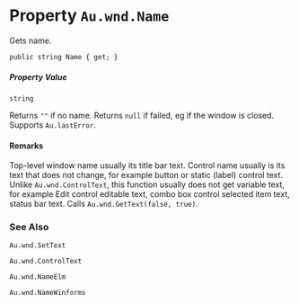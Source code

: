 # Property `Au.wnd.Name`

Gets name.

```
public string Name { get; }
```

##### Property Value

`string`

Returns `""` if no name. Returns `null` if failed, eg if the window is closed. Supports `Au.lastError`.

#### Remarks

Top-level window name usually its title bar text. Control name usually is its text that does not change, for example button or static (label) control text. Unlike `Au.wnd.ControlText`, this function usually does not get variable text, for example Edit control editable text, combo box control selected item text, status bar text. Calls `Au.wnd.GetText(false, true)`.

### See Also

`Au.wnd.SetText`

`Au.wnd.ControlText`

`Au.wnd.NameElm`

`Au.wnd.NameWinforms`